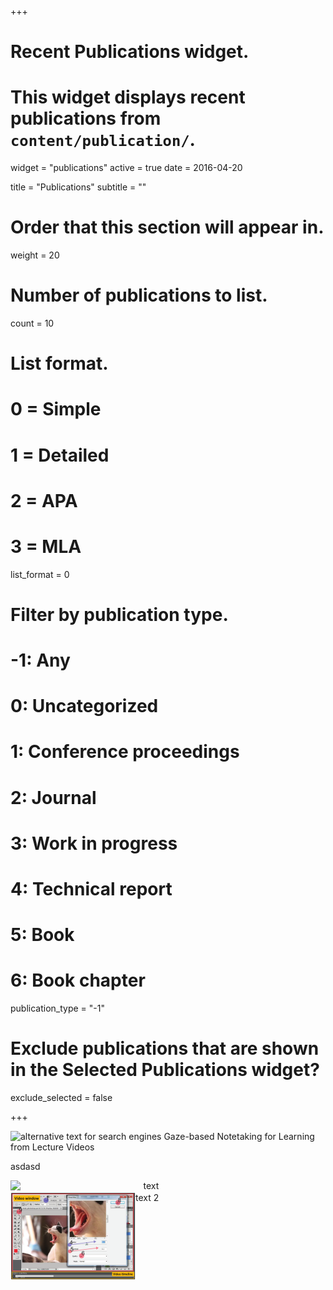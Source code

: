 +++
# Recent Publications widget.
# This widget displays recent publications from `content/publication/`.
widget = "publications"
active = true
date = 2016-04-20

title = "Publications"
subtitle = ""

# Order that this section will appear in.
weight = 20

# Number of publications to list.
count = 10

# List format.
#   0 = Simple
#   1 = Detailed
#   2 = APA
#   3 = MLA
list_format = 0

# Filter by publication type.
# -1: Any
#  0: Uncategorized
#  1: Conference proceedings
#  2: Journal
#  3: Work in progress
#  4: Technical report
#  5: Book
#  6: Book chapter
publication_type = "-1"

# Exclude publications that are shown in the Selected Publications widget?
exclude_selected = false



+++

![alternative text for search engines](/img/GazeNoter_small.png)
Gaze-based Notetaking for Learning from Lecture Videos

asdasd

<div style="float:left"><img src="/img/GazeNoter_small.png"</div>
<div style="float:right">text</div>
<div style="clear:both"/>

<div style="float:left"><img src="static/img/tutordmvnicon_small.png"</div>
<div style="float:right">text 2</div>
<div style="clear:both"/>